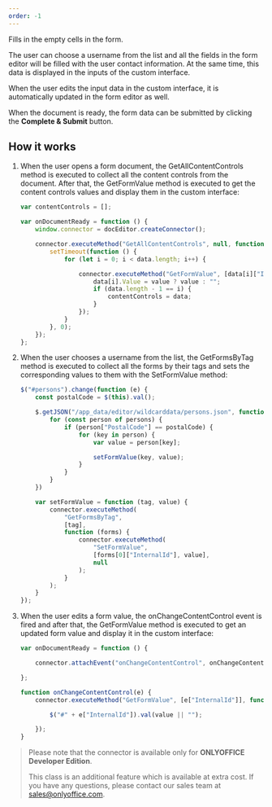 ```yaml
---
order: -1
---
```



Fills in the empty cells in the form.

The user can choose a username from the list and all the fields in the form editor will be filled with the user contact information. At the same time, this data is displayed in the inputs of the custom interface.

When the user edits the input data in the custom interface, it is automatically updated in the form editor as well.

When the document is ready, the form data can be submitted by clicking the **Complete & Submit** button.

## How it works

1. When the user opens a form document, the GetAllContentControls method is executed to collect all the content controls from the document. After that, the GetFormValue method is executed to get the content controls values and display them in the custom interface:

   ``` javascript
   var contentControls = [];

   var onDocumentReady = function () {
       window.connector = docEditor.createConnector();

       connector.executeMethod("GetAllContentControls", null, function (data) {
           setTimeout(function () {
               for (let i = 0; i < data.length; i++) {

                   connector.executeMethod("GetFormValue", [data[i]["InternalId"]], function (value) {
                       data[i].Value = value ? value : "";
                       if (data.length - 1 == i) {
                           contentControls = data;
                       }
                   });
               }
           }, 0);
       });
   };
   ```

2. When the user chooses a username from the list, the GetFormsByTag method is executed to collect all the forms by their tags and sets the corresponding values to them with the SetFormValue method:

   ``` javascript
   $("#persons").change(function (e) {
       const postalCode = $(this).val();

       $.getJSON("/app_data/editor/wildcarddata/persons.json", function (persons) {
           for (const person of persons) {
               if (person["PostalCode"] == postalCode) {
                   for (key in person) {
                       var value = person[key];

                       setFormValue(key, value);
                   }
               }
           }
       })

       var setFormValue = function (tag, value) {
           connector.executeMethod(
               "GetFormsByTag",
               [tag],
               function (forms) {
                   connector.executeMethod(
                       "SetFormValue",
                       [forms[0]["InternalId"], value],
                       null
                   );
               }
           );
       }
   });
   ```

3. When the user edits a form value, the onChangeContentControl event is fired and after that, the GetFormValue method is executed to get an updated form value and display it in the custom interface:

   ``` javascript
   var onDocumentReady = function () {

       connector.attachEvent("onChangeContentControl", onChangeContentControl);

   };

   function onChangeContentControl(e) {
       connector.executeMethod("GetFormValue", [e["InternalId"]], function (value) {

           $("#" + e["InternalId"]).val(value || "");

       });
   }
   ```

> Please note that the connector is available only for **ONLYOFFICE Developer Edition**.
>
> This class is an additional feature which is available at extra cost. If you have any questions, please contact our sales team at <sales@onlyoffice.com>.

